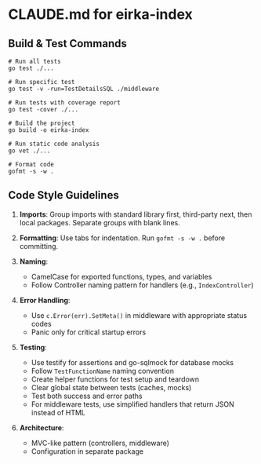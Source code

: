 # CLAUDE.md for eirka-index

## Build & Test Commands
```
# Run all tests
go test ./...

# Run specific test
go test -v -run=TestDetailsSQL ./middleware

# Run tests with coverage report
go test -cover ./...

# Build the project
go build -o eirka-index

# Run static code analysis
go vet ./...

# Format code
gofmt -s -w .
```

## Code Style Guidelines

1. **Imports**: Group imports with standard library first, third-party next, then local packages. Separate groups with blank lines.

2. **Formatting**: Use tabs for indentation. Run `gofmt -s -w .` before committing.

3. **Naming**:
   - CamelCase for exported functions, types, and variables
   - Follow Controller naming pattern for handlers (e.g., `IndexController`)

4. **Error Handling**:
   - Use `c.Error(err).SetMeta()` in middleware with appropriate status codes
   - Panic only for critical startup errors

5. **Testing**:
   - Use testify for assertions and go-sqlmock for database mocks
   - Follow `TestFunctionName` naming convention
   - Create helper functions for test setup and teardown
   - Clear global state between tests (caches, mocks)
   - Test both success and error paths
   - For middleware tests, use simplified handlers that return JSON instead of HTML

6. **Architecture**:
   - MVC-like pattern (controllers, middleware)
   - Configuration in separate package